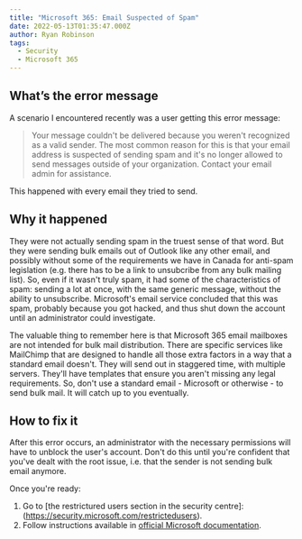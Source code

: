 ```yaml
---
title: "Microsoft 365: Email Suspected of Spam"
date: 2022-05-13T01:35:47.000Z
author: Ryan Robinson
tags:
  - Security
  - Microsoft 365
---
```


## What’s the error message

A scenario I encountered recently was a user getting this error message:

> Your message couldn't be delivered because you weren't recognized as a valid sender. The most common reason for this is that your email address is suspected of sending spam and it's no longer allowed to send messages outside of your organization. Contact your email admin for assistance.

This happened with every email they tried to send.

## Why it happened

They were not actually sending spam in the truest sense of that word. But they were sending bulk emails out of Outlook like any other email, and possibly without some of the requirements we have in Canada for anti-spam legislation (e.g. there has to be a link to unsubcribe from any bulk mailing list). So, even if it wasn't truly spam, it had some of the characteristics of spam: sending a lot at once, with the same generic message, without the ability to unsubscribe. Microsoft's email service concluded that this was spam, probably because you got hacked, and thus shut down the account until an administrator could investigate.

The valuable thing to remember here is that Microsoft 365 email mailboxes are not intended for bulk mail distribution. There are specific services like MailChimp that are designed to handle all those extra factors in a way that a standard email doesn't. They will send out in staggered time, with multiple servers. They'll have templates that ensure you aren't missing any legal requirements. So, don't use a standard email - Microsoft or otherwise - to send bulk mail. It will catch up to you eventually.

## How to fix it

After this error occurs, an administrator with the necessary permissions will have to unblock the user's account. Don't do this until you're confident that you've dealt with the root issue, i.e. that the sender is not sending bulk email anymore.

Once you're ready:

1. Go to [the restrictured users section in the security centre]:(https://security.microsoft.com/restrictedusers). 
2. Follow instructions available in [official Microsoft documentation](https://docs.microsoft.com/en-us/microsoft-365/security/office-365-security/removing-user-from-restricted-users-portal-after-spam?view=o365-worldwide).